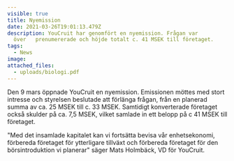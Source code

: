 ```yaml
---
visible: true
title: Nyemission
date: 2021-03-26T19:01:13.479Z
description: YouCruit har genomfört en nyemission. Frågan var
  över   prenumererade och höjde totalt c. 41 MSEK till företaget.
tags:
  - News
image: 
attached_files:
  - uploads/biologi.pdf
---
```

Den 9 mars öppnade YouCruit en nyemission. Emissionen möttes med stort intresse och styrelsen beslutade att förlänga frågan, från en planerad summa av ca. 25 MSEK till c. 33 MSEK. Samtidigt konverterade företaget också skulder på ca. 7,5 MSEK, vilket samlade in ett belopp på c 41 MSEK till företaget.

"Med det insamlade kapitalet kan vi fortsätta bevisa vår enhetsekonomi, förbereda företaget för ytterligare tillväxt och förbereda företaget för den börsintroduktion vi planerar" säger Mats Holmbäck, VD för YouCruit.